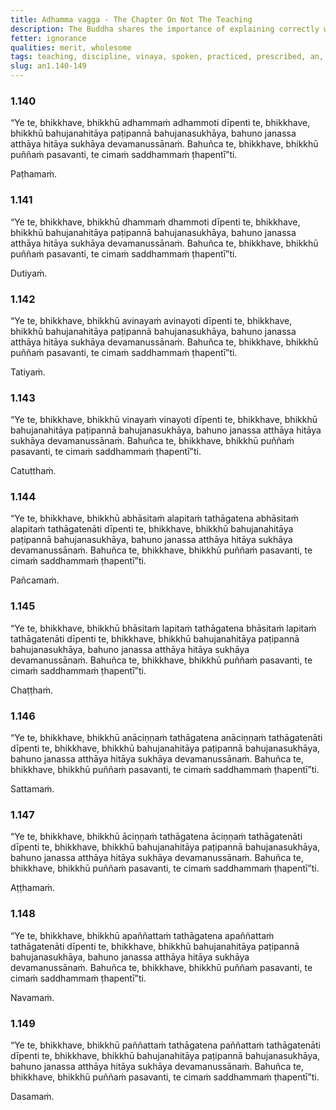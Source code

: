 ```yaml
---
title: Adhamma vagga - The Chapter On Not The Teaching
description: The Buddha shares the importance of explaining correctly what is not the Dhamma, Vinaya, spoken or uttered, practiced, and prescribed by the Tathāgata.
fetter: ignorance
qualities: merit, wholesome
tags: teaching, discipline, vinaya, spoken, practiced, prescribed, an, an1
slug: an1.140-149
---
```


### 1.140

“Ye te, bhikkhave, bhikkhū adhammaṁ adhammoti dīpenti te, bhikkhave, bhikkhū bahujanahitāya paṭipannā bahujanasukhāya, bahuno janassa atthāya hitāya sukhāya devamanussānaṁ. Bahuñca te, bhikkhave, bhikkhū puññaṁ pasavanti, te cimaṁ saddhammaṁ ṭhapentī”ti.

Paṭhamaṁ.

### 1.141

“Ye te, bhikkhave, bhikkhū dhammaṁ dhammoti dīpenti te, bhikkhave, bhikkhū bahujanahitāya paṭipannā bahujanasukhāya, bahuno janassa atthāya hitāya sukhāya devamanussānaṁ. Bahuñca te, bhikkhave, bhikkhū puññaṁ pasavanti, te cimaṁ saddhammaṁ ṭhapentī”ti.

Dutiyaṁ.

### 1.142

“Ye te, bhikkhave, bhikkhū avinayaṁ avinayoti dīpenti te, bhikkhave, bhikkhū bahujanahitāya paṭipannā bahujanasukhāya, bahuno janassa atthāya hitāya sukhāya devamanussānaṁ. Bahuñca te, bhikkhave, bhikkhū puññaṁ pasavanti, te cimaṁ saddhammaṁ ṭhapentī”ti.

Tatiyaṁ.

### 1.143

“Ye te, bhikkhave, bhikkhū vinayaṁ vinayoti dīpenti te, bhikkhave, bhikkhū bahujanahitāya paṭipannā bahujanasukhāya, bahuno janassa atthāya hitāya sukhāya devamanussānaṁ. Bahuñca te, bhikkhave, bhikkhū puññaṁ pasavanti, te cimaṁ saddhammaṁ ṭhapentī”ti.

Catutthaṁ.

### 1.144

“Ye te, bhikkhave, bhikkhū abhāsitaṁ alapitaṁ tathāgatena abhāsitaṁ alapitaṁ tathāgatenāti dīpenti te, bhikkhave, bhikkhū bahujanahitāya paṭipannā bahujanasukhāya, bahuno janassa atthāya hitāya sukhāya devamanussānaṁ. Bahuñca te, bhikkhave, bhikkhū puññaṁ pasavanti, te cimaṁ saddhammaṁ ṭhapentī”ti.

Pañcamaṁ.

### 1.145

“Ye te, bhikkhave, bhikkhū bhāsitaṁ lapitaṁ tathāgatena bhāsitaṁ lapitaṁ tathāgatenāti dīpenti te, bhikkhave, bhikkhū bahujanahitāya paṭipannā bahujanasukhāya, bahuno janassa atthāya hitāya sukhāya devamanussānaṁ. Bahuñca te, bhikkhave, bhikkhū puññaṁ pasavanti, te cimaṁ saddhammaṁ ṭhapentī”ti.

Chaṭṭhaṁ.

### 1.146

“Ye te, bhikkhave, bhikkhū anāciṇṇaṁ tathāgatena anāciṇṇaṁ tathāgatenāti dīpenti te, bhikkhave, bhikkhū bahujanahitāya paṭipannā bahujanasukhāya, bahuno janassa atthāya hitāya sukhāya devamanussānaṁ. Bahuñca te, bhikkhave, bhikkhū puññaṁ pasavanti, te cimaṁ saddhammaṁ ṭhapentī”ti.

Sattamaṁ.

### 1.147

“Ye te, bhikkhave, bhikkhū āciṇṇaṁ tathāgatena āciṇṇaṁ tathāgatenāti dīpenti te, bhikkhave, bhikkhū bahujanahitāya paṭipannā bahujanasukhāya, bahuno janassa atthāya hitāya sukhāya devamanussānaṁ. Bahuñca te, bhikkhave, bhikkhū puññaṁ pasavanti, te cimaṁ saddhammaṁ ṭhapentī”ti.

Aṭṭhamaṁ.

### 1.148

“Ye te, bhikkhave, bhikkhū apaññattaṁ tathāgatena apaññattaṁ tathāgatenāti dīpenti te, bhikkhave, bhikkhū bahujanahitāya paṭipannā bahujanasukhāya, bahuno janassa atthāya hitāya sukhāya devamanussānaṁ. Bahuñca te, bhikkhave, bhikkhū puññaṁ pasavanti, te cimaṁ saddhammaṁ ṭhapentī”ti.

Navamaṁ.

### 1.149

“Ye te, bhikkhave, bhikkhū paññattaṁ tathāgatena paññattaṁ tathāgatenāti dīpenti te, bhikkhave, bhikkhū bahujanahitāya paṭipannā bahujanasukhāya, bahuno janassa atthāya hitāya sukhāya devamanussānaṁ. Bahuñca te, bhikkhave, bhikkhū puññaṁ pasavanti, te cimaṁ saddhammaṁ ṭhapentī”ti.

Dasamaṁ.
